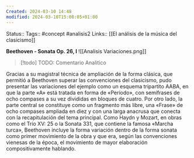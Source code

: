 ```yaml
---
Created: 2024-03-10 14:48
modified: 2024-03-10T15:08:05+01:00
---
```

Status:: 
Tags:: #concept #analisis2 
Links:: [[El análisis de la música del clasicismo]]

**Beethoven - Sonata Op. 26, I**
![[Analisis Variaciones.png]]

> [!todo]
> TODO: Comentario Analitico

Gracias a su magistral técnica de ampliación de la forma clásica, que permitió a Beethoven superar las convenciones del clasicismo, pudo presentar las variaciones del ejemplo como un esquema tripartito AABA, en que la parte «A» está tratada en forma de «Período», con semifrases de ocho compases a su vez divididas en bloques de cuatro. Por otro lado, la parte central se constituye como un fragmento más libre, una «Frase» de ocho compases ampliada en diez y con una larga anacrusa que conecta con la recapitulación del tema principal. Como Haydn y Mozart, en obras como el Trío XV: 25 o la Sonata 331, que contiene la famosa «Marcha turca», Beethoven incluye la forma variación dentro de la forma sonata como primer movimiento de la obra y que era, según las convenciones vienesas de la época, el movimiento de mayor elaboración compositivamente hablando.
